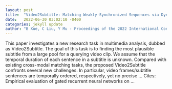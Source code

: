 ```yaml
---
layout: post
title:  "Video2Subtitle: Matching Weakly-Synchronized Sequences via Dynamic Temporal Alignment"
date:   2022-06-30 03:02:10 -0400
categories: jekyll update
author: "B Xue, C Liu, Y Mu - Proceedings of the 2022 International Conference on …, 2022"
---
```

This paper investigates a new research task in multimedia analysis, dubbed as Video2Subtitle. The goal of this task is to finding the most plausible subtitle from a large pool for a querying video clip. We assume that the temporal duration of each sentence in a subtitle is unknown. Compared with existing cross-modal matching tasks, the proposed Video2Subtitle confronts several new challenges. In particular, video frames/subtitle sentences are temporally ordered, respectively, yet no precise …
Cites: ‪Empirical evaluation of gated recurrent neural networks on …‬  